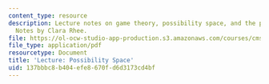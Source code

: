 ```yaml
---
content_type: resource
description: Lecture notes on game theory, possibility space, and the prisoner's dilemma.
  Notes by Clara Rhee.
file: https://ol-ocw-studio-app-production.s3.amazonaws.com/courses/cms-608-game-design-spring-2008/137bbbc8b404efe8670fd6d3173cd4bf_MITCMS_608s08_lec_notes21.pdf
file_type: application/pdf
resourcetype: Document
title: 'Lecture: Possibility Space'
uid: 137bbbc8-b404-efe8-670f-d6d3173cd4bf
---
```

